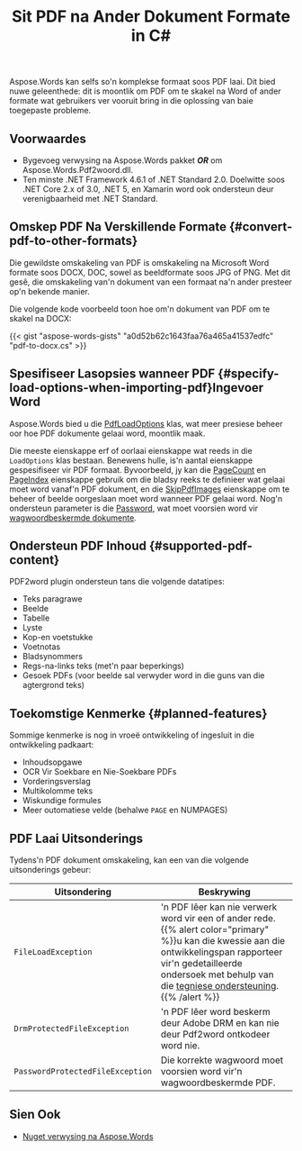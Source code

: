 ﻿---
title: Sit PDF na Ander Dokument Formate in C#
second_title: Aspose.Words vir .NET
articleTitle: Sit PDF na Ander Dokument Formate
linktitle: Sit PDF na Ander Dokument Formate
type: docs
description: "Skakel PDF om Na Woordformate soos DOCX, DOC, beeldformate soos JPG of PNG, of enige ander formate wat ondersteun word deur Aspose.Words met behulp van C#."
keywords: convert pdf to other formats c#
weight: 45
url: /af/net/convert-pdf-to-other-document-formats/
---

Aspose.Words kan selfs so'n komplekse formaat soos PDF laai. Dit bied nuwe geleenthede: dit is moontlik om PDF om te skakel na Word of ander formate wat gebruikers ver vooruit bring in die oplossing van baie toegepaste probleme.

## Voorwaardes

* Bygevoeg verwysing na Aspose.Words pakket ***OR*** om Aspose.Words.Pdf2woord.dll.
* Ten minste .NET Framework 4.6.1 of .NET Standard 2.0. Doelwitte soos .NET Core 2.x of 3.0, .NET 5, en Xamarin word ook ondersteun deur verenigbaarheid met .NET Standard.

## Omskep PDF Na Verskillende Formate {#convert-pdf-to-other-formats}

Die gewildste omskakeling van PDF is omskakeling na Microsoft Word formate soos DOCX, DOC, sowel as beeldformate soos JPG of PNG. Met dit gesê, die omskakeling van'n dokument van een formaat na'n ander presteer op'n bekende manier.

Die volgende kode voorbeeld toon hoe om'n dokument van PDF om te skakel na DOCX:

{{< gist "aspose-words-gists" "a0d52b62c1643faa76a465a41537edfc" "pdf-to-docx.cs" >}}

## Spesifiseer Lasopsies wanneer PDF {#specify-load-options-when-importing-pdf}Ingevoer Word

Aspose.Words bied u die [PdfLoadOptions](https://reference.aspose.com/words/net/aspose.words.loading/pdfloadoptions/) klas, wat meer presiese beheer oor hoe PDF dokumente gelaai word, moontlik maak.

Die meeste eienskappe erf of oorlaai eienskappe wat reeds in die `LoadOptions` klas bestaan. Benewens hulle, is'n aantal eienskappe gespesifiseer vir PDF formaat. Byvoorbeeld, jy kan die [PageCount](https://reference.aspose.com/words/net/aspose.words.loading/pdfloadoptions/pagecount/) en [PageIndex](https://reference.aspose.com/words/net/aspose.words.loading/pdfloadoptions/pageindex/) eienskappe gebruik om die bladsy reeks te definieer wat gelaai moet word vanaf'n PDF dokument, en die [SkipPdfImages](https://reference.aspose.com/words/net/aspose.words.loading/pdfloadoptions/skippdfimages/) eienskappe om te beheer of beelde oorgeslaan moet word wanneer PDF gelaai word. Nog'n ondersteun parameter is die [Password](https://reference.aspose.com/words/net/aspose.words.loading/loadoptions/password/), wat moet voorsien word vir [wagwoordbeskermde dokumente](/words/net/protect-documents-and-parts-of-documents/).

## Ondersteun PDF Inhoud {#supported-pdf-content}

PDF2word plugin ondersteun tans die volgende datatipes:

* Teks paragrawe
* Beelde
* Tabelle
* Lyste
* Kop-en voetstukke
* Voetnotas
* Bladsynommers
* Regs-na-links teks (met'n paar beperkings)
* Gesoek PDFs (voor beelde sal verwyder word in die guns van die agtergrond teks)

## Toekomstige Kenmerke {#planned-features}

Sommige kenmerke is nog in vroeë ontwikkeling of ingesluit in die ontwikkeling padkaart:

* Inhoudsopgawe
* OCR Vir Soekbare en Nie-Soekbare PDFs
* Vorderingsverslag
* Multikolomme teks
* Wiskundige formules
* Meer outomatiese velde (behalwe `PAGE` en NUMPAGES)

## PDF Laai Uitsonderings

Tydens'n PDF dokument omskakeling, kan een van die volgende uitsonderings gebeur:

| Uitsondering | Beskrywing |
| -------------------------------- | ------------------------------------------------------------ |
| `FileLoadException` | 'n PDF lêer kan nie verwerk word vir een of ander rede.<br />{{% alert color="primary" %}}u kan die kwessie aan die ontwikkelingspan rapporteer vir'n gedetailleerde ondersoek met behulp van die [tegniese ondersteuning](/words/net/technical-support/).{{% /alert %}} |
| `DrmProtectedFileException` | 'n PDF lêer word beskerm deur Adobe DRM en kan nie deur Pdf2word ontkodeer word nie. |
| `PasswordProtectedFileException` | Die korrekte wagwoord moet voorsien word vir'n wagwoordbeskermde PDF. |

## Sien Ook

* [Nuget verwysing na Aspose.Words](https://www.nuget.org/packages/Aspose.Words/)

